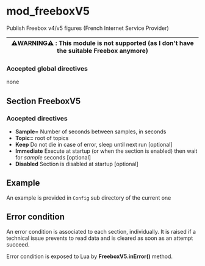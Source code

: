 mod_freeboxV5
====

Publish Freebox v4/v5 figures (French Internet Service Provider)

| :warning:WARNING:warning: : This module is not supported (as I don't have the suitable Freebox anymore) |
| --- |

### Accepted global directives
none

## Section FreeboxV5

### Accepted directives
* **Sample=** Number of seconds between samples, in seconds
* **Topic=** root of topics
* **Keep** Do not die in case of error, sleep until next run [optional]
* **Immediate** Execute at startup (or when the section is enabled) then wait for *sample* seconds [optional]
* **Disabled** Section is disabled at startup [optional]

## Example

An example is provided in `Config` sub directory of the current one

## Error condition

An error condition is associated to each section, individually. It is raised if a technical issue prevents to read data and is cleared as soon as an attempt succeed.

Error condition is exposed to Lua by **FreeboxV5.inError()** method.
